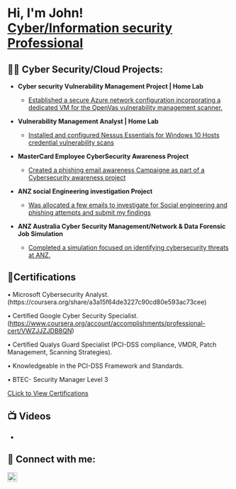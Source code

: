 <h1>Hi, I'm John! <br/><a href="https://github.com/johnbalogun"></a> <a href="https://www.linkedin.com/in/johnbalogun/">Cyber/Information security Professional</a>

<h2>👨‍💻 Cyber Security/Cloud Projects:</h2>

- <b>Cyber security Vulnerability Management Project | Home Lab</b>
  - [Established a secure Azure network configuration incorporating a dedicated VM for the OpenVas vulnerability management scanner.](https://github.com/johnbalogun/LABURL)
- <b>Vulnerability Management Analyst | Home Lab</b>
  - [Installed and configured Nessus Essentials for Windows 10 Hosts credential vulnerability scans](https://github.com/Johnbalogun/Security-Analyst-Lab/tree/main)
- <b>MasterCard Employee CyberSecurity Awareness Project</b>
  - [Created a phishing email awareness Campaigne as part of a Cybersecurity awareness project ](https://github.com/Johnbalogun/MasterCard-Awareness/blob/main/README.md)
    
- <b>ANZ social Engineering investigation Project</b>
  - [Was allocated a few emails to investigate for Social engineering and phishing attempts and submit my findings](https://github.com/Johnbalogun/Social-Engineering/blob/main/README.md)
- <b>ANZ Australia Cyber Security Management/Network & Data Forensic Job Simulation </b>
  - [Completed a simulation focused on identifying cybersecurity threats at ANZ.](https://github.com/Johnbalogun/ANZ-cyber-management)

<h2>📃Certifications</h2>
• Microsoft Cybersecurity Analyst. (https://coursera.org/share/a3a15f64de3227c90cd80e593ac73cee)

• Certified Google Cyber Security Specialist. (https://www.coursera.org/account/accomplishments/professional-cert/VWZJJZJDB8QN)

•	Certified Qualys Guard Specialist (PCI-DSS compliance, VMDR, Patch Management, Scanning Strategies).

•	Knowledgeable in the PCI-DSS Framework and Standards.

•	BTEC- Security Manager Level 3

[CLick to View Certifications](https://github.com/Johnbalogun/Certifications) 

<h2>📺 Videos</h2>

- [](https://www.youtube.com/URL)
  

<h2> 🤳 Connect with me:</h2>

[<img align="left" alt="JoshMadakor | LinkedIn" width="22px" src="https://cdn.jsdelivr.net/npm/simple-icons@v3/icons/linkedin.svg" />][linkedin]


[linkedin]: https://linkedin.com/in/johnbalogun

<!--
**joshmadakor1/joshmadakor1** is a ✨ _special_ ✨ repository because its `README.md` (this file) appears on your GitHub profile.

Here are some ideas to get you started:

- 🔭 I’m currently working on ...
- 🌱 I’m currently learning ...
- 👯 I’m looking to collaborate on ...
- 🤔 I’m looking for help with ...
- 💬 Ask me about ...
- 📫 How to reach me: ...
- 😄 Pronouns: ...
- ⚡ Fun fact: ...
-->
